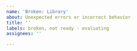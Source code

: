 ```yaml
---
name: 'Broken: Library'
about: Unexpected errors or incorrect behavior
title: ''
labels: broken, not ready - evaluating
assignees: ''

---
```



